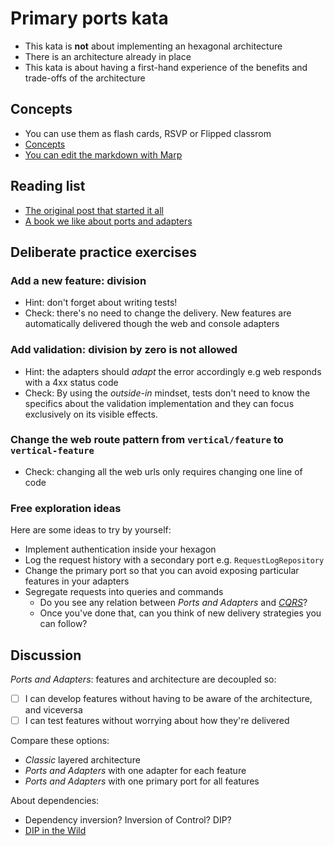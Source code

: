 # Primary ports kata

- This kata is **not** about implementing an hexagonal architecture
- There is an architecture already in place
- This kata is about having a first-hand experience of the benefits and trade-offs of the architecture

## Concepts

- You can use them as flash cards, RSVP or Flipped classrom
- [Concepts](./docs/flash-cards.pdf)
- [You can edit the markdown with Marp](https://github.com/marp-team/marp)

## Reading list

- [The original post that started it all](https://web.archive.org/web/20090327032122/alistair.cockburn.us/Hexagonal+architecture)
- [A book we like about ports and adapters](https://www.amazon.com/Growing-Object-Oriented-Software-Guided-Tests/dp/0321503627)

## Deliberate practice exercises

### Add a new feature: division

- Hint: don't forget about writing tests!
- Check: there's no need to change the delivery. New features are automatically delivered though the web and console adapters

### Add validation: division by zero is not allowed

- Hint: the adapters should _adapt_ the error accordingly e.g web responds with a 4xx status code
- Check: By using the _outside-in_ mindset, tests don't need to know the specifics about the validation implementation and they can focus exclusively on its visible effects.

### Change the web route pattern from `vertical/feature` to `vertical-feature`

- Check: changing all the web urls only requires changing one line of code

### Free exploration ideas

Here are some ideas to try by yourself:

- Implement authentication inside your hexagon
- Log the request history with a secondary port e.g. `RequestLogRepository`
- Change the primary port so that you can avoid exposing particular features in your adapters
- Segregate requests into queries and commands
  - Do you see any relation between _Ports and Adapters_ and [_CQRS_](https://martinfowler.com/bliki/CQRS.html)?
  - Once you've done that, can you think of new delivery strategies you can follow?

## Discussion

_Ports and Adapters_: features and architecture are decoupled so:

- [ ] I can develop features without having to be aware of the architecture, and viceversa
- [ ] I can test features without worrying about how they're delivered

Compare these options:

- _Classic_ layered architecture
- _Ports and Adapters_ with one adapter for each feature
- _Ports and Adapters_ with one primary port for all features

About dependencies:

- Dependency inversion? Inversion of Control? DIP?
- [DIP in the Wild](https://martinfowler.com/articles/dipInTheWild.html)

